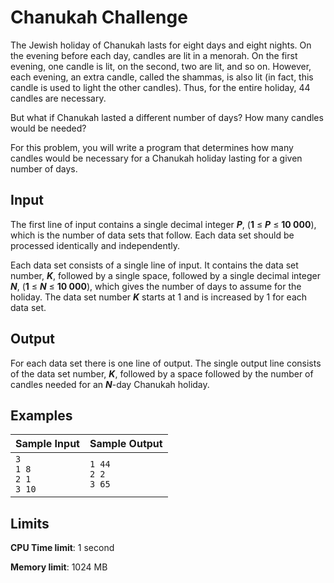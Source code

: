 # Chanukah Challenge

The Jewish holiday of Chanukah lasts for eight days and eight nights. On the evening before each day, candles are lit in a menorah. On the first evening, one candle is lit, on the second, two are lit, and so on. However, each evening, an extra candle, called the shammas, is also lit (in fact, this candle is used to light the other candles). Thus, for the entire holiday, 44 candles are necessary.

But what if Chanukah lasted a different number of days? How many candles would be needed?

For this problem, you will write a program that determines how many candles would be necessary for a Chanukah holiday lasting for a given number of days.

## Input

The first line of input contains a single decimal integer _**P**_, (**1** ≤ _**P**_ ≤ **10 000**), which is the number of data sets that follow. Each data set should be processed identically and independently.

Each data set consists of a single line of input. It contains the data set number, _**K**_, followed by a single space, followed by a single decimal integer _**N**_, (**1** ≤ _**N**_ ≤ **10 000**), which gives the number of days to assume for the holiday. The data set number _**K**_ starts at 1 and is increased by 1 for each data set.

## Output

For each data set there is one line of output. The single output line consists of the data set number, _**K**_, followed by a space followed by the number of candles needed for an _**N**_-day Chanukah holiday.

## Examples

Sample Input | Sample Output
-|-
`3`<br>`1 8`<br>`2 1`<br>`3 10` | `1 44`<br>`2 2`<br>`3 65`

## Limits

**CPU Time limit**: 1 second

**Memory limit**: 1024 MB
